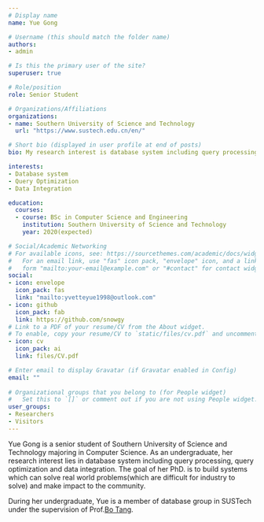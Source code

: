 ```yaml
---
# Display name
name: Yue Gong

# Username (this should match the folder name)
authors:
- admin

# Is this the primary user of the site?
superuser: true

# Role/position
role: Senior Student 

# Organizations/Affiliations
organizations:
- name: Southern University of Science and Technology
  url: "https://www.sustech.edu.cn/en/"

# Short bio (displayed in user profile at end of posts)
bio: My research interest is database system including query processing, query optimization and data integration.

interests:
- Database system
- Query Optimization
- Data Integration

education:
  courses:
  - course: BSc in Computer Science and Engineering
    institution: Southern University of Science and Technology
    year: 2020(expected)

# Social/Academic Networking
# For available icons, see: https://sourcethemes.com/academic/docs/widgets/#icons
#   For an email link, use "fas" icon pack, "envelope" icon, and a link in the
#   form "mailto:your-email@example.com" or "#contact" for contact widget.
social:
- icon: envelope
  icon_pack: fas
  link: "mailto:yvetteyue1998@outlook.com"
- icon: github
  icon_pack: fab
  link: https://github.com/snowgy
# Link to a PDF of your resume/CV from the About widget.
# To enable, copy your resume/CV to `static/files/cv.pdf` and uncomment the lines below.  
- icon: cv
  icon_pack: ai
  link: files/CV.pdf

# Enter email to display Gravatar (if Gravatar enabled in Config)
email: ""
  
# Organizational groups that you belong to (for People widget)
#   Set this to `[]` or comment out if you are not using People widget.  
user_groups:
- Researchers
- Visitors
---
```


Yue Gong is a senior student of Southern University of Science and Technology majoring in Computer Science. As an undergraduate, her research interest lies in database system including query processing, query optimization and data integration. The goal of her PhD. is to build systems which can solve real world problems(which are difficult for industry to solve) and make impact to the community.

During her undergraduate, Yue is a member of database group in SUSTech under the supervision of Prof.[Bo Tang](https://acm.sustech.edu.cn/btang/). 